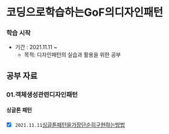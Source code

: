 # 코딩으로학습하는GoF의디자인패턴

### 학습 시작

- 기간 : 2021.11.11 ~
  - 목적: 디자인패턴의 실습과 활용을 위한 공부

## 공부 자료

### 01.객체생성관련디자인패턴

#### 싱글톤 패턴

  - [x] `2021.11.11`[싱글톤패턴을가장단순히구현하는방법]()